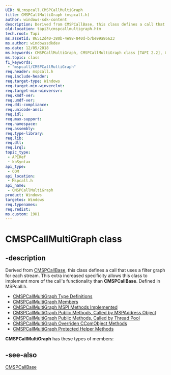 ```yaml
---
UID: NL:mspcall.CMSPCallMultiGraph
title: CMSPCallMultiGraph (mspcall.h)
author: windows-sdk-content
description: Derived from CMSPCallBase, this class defines a call that uses a filter graph for each stream. This extra increased specificity allows this class to implement more of the call's functionality than CMSPCallBase. Defined in MSPcall.h.
old-location: tapi3\cmspcallmultigraph.htm
tech.root: Tapi
ms.assetid: 86512d40-380b-4e98-840d-b7be99a86623
ms.author: windowssdkdev
ms.date: 12/05/2018
ms.keywords: CMSPCallMultiGraph, CMSPCallMultiGraph class [TAPI 2.2], CMSPCallMultiGraph class [TAPI 2.2],described, _tapi3_cmspcallmultigraph, mspcall/CMSPCallMultiGraph, tapi3.cmspcallmultigraph
ms.topic: class
f1_keywords: 
 - "mspcall/CMSPCallMultiGraph"
req.header: mspcall.h
req.include-header: 
req.target-type: Windows
req.target-min-winverclnt: 
req.target-min-winversvr: 
req.kmdf-ver: 
req.umdf-ver: 
req.ddi-compliance: 
req.unicode-ansi: 
req.idl: 
req.max-support: 
req.namespace: 
req.assembly: 
req.type-library: 
req.lib: 
req.dll: 
req.irql: 
topic_type:
 - APIRef
 - kbSyntax
api_type:
 - COM
api_location:
 - Mspcall.h
api_name:
 - CMSPCallMultiGraph
product: Windows
targetos: Windows
req.typenames: 
req.redist: 
ms.custom: 19H1
---
```


# CMSPCallMultiGraph class


## -description


Derived from 
<a href="https://docs.microsoft.com/windows/desktop/api/mspcall/nl-mspcall-cmspcallbase">CMSPCallBase</a>, this class defines a call that uses a filter graph for each stream. This extra increased specificity allows this class to implement more of the call's functionality than 
<b>CMSPCallBase</b>. Defined in MSPcall.h.
<ul>
<li>
<a href="https://docs.microsoft.com/windows/desktop/Tapi/cmspcallmultigraph-type-definitions">CMSPCallMultiGraph Type Definitions</a>
</li>
<li>
<a href="https://docs.microsoft.com/windows/desktop/Tapi/cmspcallmultigraph-members">CMSPCallMultiGraph Members</a>
</li>
<li>
<a href="https://docs.microsoft.com/windows/desktop/Tapi/cmspcallmultigraph-mspi-methods-implemented">CMSPCallMultiGraph MSPI Methods Implemented</a>
</li>
<li>
<a href="https://docs.microsoft.com/windows/desktop/Tapi/cmspcallmultigraph-public-methods-called-by-mspaddress-object">CMSPCallMultiGraph Public Methods, Called by MSPAddress Object</a>
</li>
<li>
<a href="https://docs.microsoft.com/windows/desktop/Tapi/cmspcallmultigraph-public-methods-called-by-thread-pool">CMSPCallMultiGraph Public Methods, Called by Thread Pool</a>
</li>
<li>
<a href="https://docs.microsoft.com/windows/desktop/Tapi/cmspcallmultigraph-overriden-ccomobject-methods">CMSPCallMultiGraph Overriden CComObject Methods</a>
</li>
<li>
<a href="https://docs.microsoft.com/windows/desktop/Tapi/cmspcallmultigraph-protected-helper-methods">CMSPCallMultiGraph Protected Helper Methods</a>
</li>
</ul><b xmlns:loc="http://microsoft.com/wdcml/l10n">CMSPCallMultiGraph</b> has these types of members:


## -see-also




<a href="https://docs.microsoft.com/windows/desktop/api/mspcall/nl-mspcall-cmspcallbase">CMSPCallBase</a>
 

 

